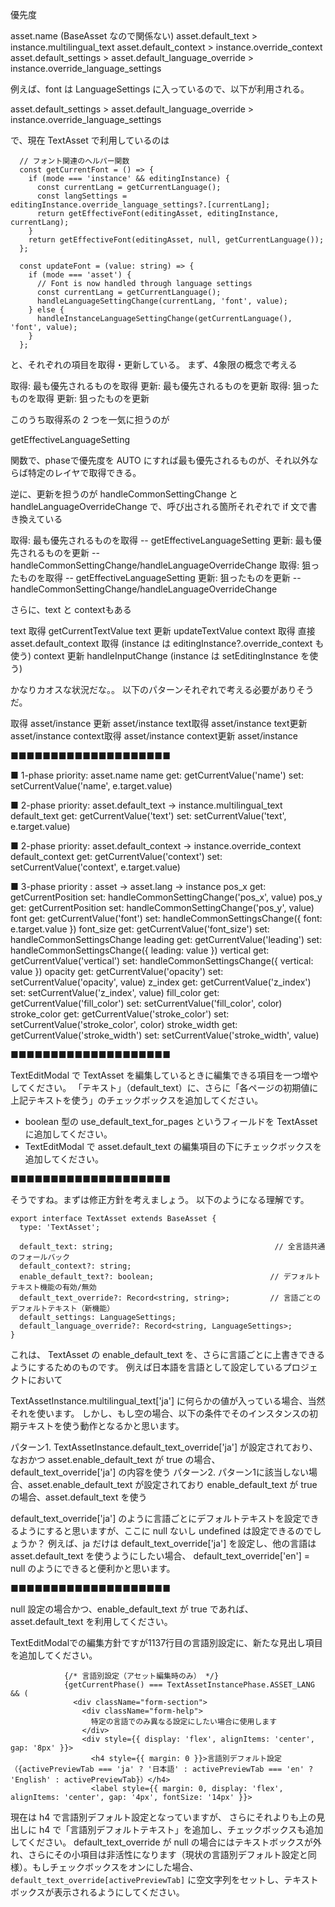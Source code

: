 優先度

asset.name (BaseAsset なので関係ない)
asset.default_text > instance.multilingual_text
asset.default_context > instance.override_context
asset.default_settings > asset.default_language_override > instance.override_language_settings

例えば、font  は LanguageSettings に入っているので、以下が利用される。

asset.default_settings > asset.default_language_override > instance.override_language_settings

で、現在 TextAsset で利用しているのは

```
  // フォント関連のヘルパー関数
  const getCurrentFont = () => {
    if (mode === 'instance' && editingInstance) {
      const currentLang = getCurrentLanguage();
      const langSettings = editingInstance.override_language_settings?.[currentLang];
      return getEffectiveFont(editingAsset, editingInstance, currentLang);
    }
    return getEffectiveFont(editingAsset, null, getCurrentLanguage());
  };

  const updateFont = (value: string) => {
    if (mode === 'asset') {
      // Font is now handled through language settings
      const currentLang = getCurrentLanguage();
      handleLanguageSettingChange(currentLang, 'font', value);
    } else {
      handleInstanceLanguageSettingChange(getCurrentLanguage(), 'font', value);
    }
  };

```

と、それぞれの項目を取得・更新している。
まず、4象限の概念で考える

取得: 最も優先されるものを取得
更新: 最も優先されるものを更新
取得: 狙ったものを取得
更新: 狙ったものを更新

このうち取得系の 2 つを一気に担うのが

getEffectiveLanguageSetting

関数で、phaseで優先度を AUTO にすれば最も優先されるものが、それ以外ならば特定のレイヤで取得できる。

逆に、更新を担うのが handleCommonSettingChange と handleLanguageOverrideChange で、呼び出される箇所それぞれで if 文で書き換えている

取得: 最も優先されるものを取得 --  getEffectiveLanguageSetting
更新: 最も優先されるものを更新 -- handleCommonSettingChange/handleLanguageOverrideChange
取得: 狙ったものを取得 -- getEffectiveLanguageSetting
更新: 狙ったものを更新 --  handleCommonSettingChange/handleLanguageOverrideChange

さらに、text と contextもある

text 取得 getCurrentTextValue
text 更新 updateTextValue
context 取得 直接 asset.default_context 取得 (instance は editingInstance?.override_context も使う)
context 更新 handleInputChange (instance は setEditingInstance を使う)


かなりカオスな状況だな。。
以下のパターンそれぞれで考える必要がありそうだ。

取得 asset/instance
更新 asset/instance
text取得 asset/instance
text更新 asset/instance
context取得 asset/instance
context更新 asset/instance

■■■■■■■■■■■■■■■■■■■■

■ 1-phase priority: asset.name
name
  get: getCurrentValue('name')
  set: setCurrentValue('name', e.target.value)

■ 2-phase priority: asset.default_text -> instance.multilingual_text
default_text
  get: getCurrentValue('text')
  set: setCurrentValue('text', e.target.value)

■ 2-phase priority: asset.default_context -> instance.override_context
default_context
  get: getCurrentValue('context')
  set: setCurrentValue('context', e.target.value)

■ 3-phase priority : asset -> asset.lang -> instance
pos_x
  get: getCurrentPosition
  set: handleCommonSettingChange('pos_x', value)
pos_y
  get: getCurrentPosition
  set: handleCommonSettingChange('pos_y', value)
font
  get: getCurrentValue('font')
  set: handleCommonSettingsChange({ font: e.target.value })
font_size
  get: getCurrentValue('font_size')
  set: handleCommonSettingsChange
leading
  get: getCurrentValue('leading')
  set: handleCommonSettingsChange({ leading: value })
vertical
  get: getCurrentValue('vertical')
  set: handleCommonSettingsChange({ vertical: value })
opacity
  get: getCurrentValue('opacity')
  set: setCurrentValue('opacity', value)
z_index
  get: getCurrentValue('z_index')
  set: setCurrentValue('z_index', value)
fill_color
  get: getCurrentValue('fill_color') 
  set: setCurrentValue('fill_color', color)
stroke_color
  get: getCurrentValue('stroke_color')
  set: setCurrentValue('stroke_color', color)
stroke_width
  get: getCurrentValue('stroke_width')
  set: setCurrentValue('stroke_width', value)

■■■■■■■■■■■■■■■■■■■■

TextEditModal で TextAsset を編集しているときに編集できる項目を一つ増やしてください。
「テキスト」（default_text）に、さらに「各ページの初期値に上記テキストを使う」のチェックボックスを追加してください。

- boolean 型の use_default_text_for_pages というフィールドを TextAsset に追加してください。
- TextEditModal で asset.default_text の編集項目の下にチェックボックスを追加してください。

■■■■■■■■■■■■■■■■■■■■

そうですね。まずは修正方針を考えましょう。
以下のようになる理解です。

```
export interface TextAsset extends BaseAsset {
  type: 'TextAsset';

  default_text: string;                                    // 全言語共通のフォールバック
  default_context?: string;
  enable_default_text?: boolean;                          // デフォルトテキスト機能の有効/無効
  default_text_override?: Record<string, string>;         // 言語ごとのデフォルトテキスト（新機能）
  default_settings: LanguageSettings;
  default_language_override?: Record<string, LanguageSettings>;
}
```


これは、 TextAsset の enable_default_text を、さらに言語ごとに上書きできるようにするためのものです。
例えば日本語を言語として設定しているプロジェクトにおいて

TextAssetInstance.multilingual_text['ja'] に何らかの値が入っている場合、当然それを使います。
しかし、もし空の場合、以下の条件でそのインスタンスの初期テキストを使う動作となるかと思います。

パターン1. TextAssetInstance.default_text_override['ja'] が設定されており、なおかつ asset.enable_default_text が true の場合、 default_text_override['ja'] の内容を使う
パターン2. パターン1に該当しない場合、asset.enable_default_text が設定されており enable_default_text が true の場合、asset.default_text を使う

default_text_override['ja'] のように言語ごとにデフォルトテキストを設定できるようにすると思いますが、ここに null ないし undefined は設定できるのでしょうか？
例えば、ja だけは default_text_override['ja'] を設定し、他の言語は asset.default_text を使うようにしたい場合、 default_text_override['en'] = null のようにできると便利かと思います。

■■■■■■■■■■■■■■■■■■■■

null 設定の場合かつ、enable_default_text が true であれば、asset.default_text を利用してください。

TextEditModalでの編集方針ですが1137行目の言語別設定に、新たな見出し項目を追加してください。

```
            {/* 言語別設定（アセット編集時のみ） */}
            {getCurrentPhase() === TextAssetInstancePhase.ASSET_LANG && (
              <div className="form-section">
                <div className="form-help">
                  特定の言語でのみ異なる設定にしたい場合に使用します
                </div>
                <div style={{ display: 'flex', alignItems: 'center', gap: '8px' }}>
                  <h4 style={{ margin: 0 }}>言語別デフォルト設定（{activePreviewTab === 'ja' ? '日本語' : activePreviewTab === 'en' ? 'English' : activePreviewTab}）</h4>
                  <label style={{ margin: 0, display: 'flex', alignItems: 'center', gap: '4px', fontSize: '14px' }}>
```

現在は h4 で言語別デフォルト設定となっていますが、
さらにそれよりも上の見出しに h4 で「言語別デフォルトテキスト」を追加し、チェックボックスも追加してください。
default_text_override が null の場合にはテキストボックスが外れ、さらにその小項目は非活性になります（現状の言語別デフォルト設定と同様）。もしチェックボックスをオンにした場合、 `default_text_override[activePreviewTab]` に空文字列をセットし、テキストボックスが表示されるようにしてください。
